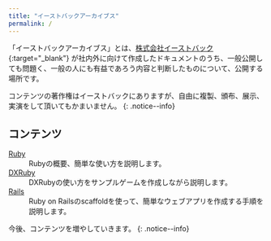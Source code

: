```yaml
---
title: "イーストバックアーカイブス"
permalink: /
---
```

「イーストバックアーカイブス」とは、[株式会社イーストバック](https://www.eastback.co.jp "株式会社イーストバック"){:target="_blank"} が社内外に向けて作成したドキュメントのうち、一般公開しても問題く、一般の人にも有益であろう内容と判断したものについて、公開する場所です。

コンテンツの著作権はイーストバックにありますが、自由に複製、頒布、展示、実演をして頂いてもかまいません。
{: .notice--info}

## コンテンツ

<dl>
  <dt><a href="/archives/ruby/">Ruby</a></dt>
  <dd>Rubyの概要、簡単な使い方を説明します。</dd>
  <dt><a href="/archives/dxruby/">DXRuby</a></dt>
  <dd>DXRubyの使い方をサンプルゲームを作成しながら説明します。</dd>
  <dt><a href="/archives/rails/">Rails</a></dt>
  <dd>Ruby on Railsのscaffoldを使って、簡単なウェブアプリを作成する手順を説明します。</dd>
</dl>

今後、コンテンツを増やしていきます。
{: .notice--info}
